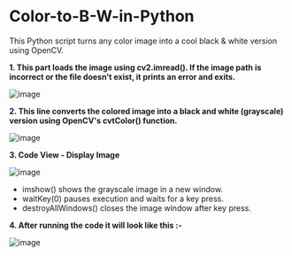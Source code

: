 # Color-to-B-W-in-Python
This Python script turns any color image into a cool black &amp; white version using OpenCV. 

**1. This part loads the image using cv2.imread(). If the image path is incorrect or the file doesn't exist, it prints an error and exits.**

![image](https://github.com/user-attachments/assets/2b81ba63-6c5c-420f-9460-bcb927fde8e9)

**2. This line converts the colored image into a black and white (grayscale) version using OpenCV's cvtColor() function.**

![image](https://github.com/user-attachments/assets/2d8cab47-49c5-4a82-9f83-7a9e3b02f5bb)

**3. Code View - Display Image**

![image](https://github.com/user-attachments/assets/517444db-bd67-4346-a923-559396d1c800)

* imshow() shows the grayscale image in a new window.
* waitKey(0) pauses execution and waits for a key press.
* destroyAllWindows() closes the image window after key press.

**4. After running the code it will look like this :-**

![image](https://github.com/user-attachments/assets/d52e5206-5726-4fc7-bb8d-501def3d0ada)
